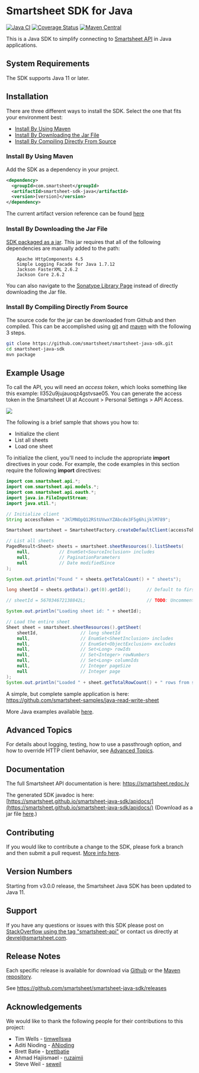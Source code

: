 # Smartsheet SDK for Java

[![Java CI](https://github.com/smartsheet/smartsheet-java-sdk/actions/workflows/mock-api-test.yaml/badge.svg)](https://github.com/smartsheet/smartsheet-java-sdk/actions/workflows/mock-api-test.yaml) [![Coverage Status](https://coveralls.io/repos/github/smartsheet/smartsheet-java-sdk/badge.svg?branch=mainline)](https://coveralls.io/github/smartsheet/smartsheet-java-sdk?branch=mainline) [![Maven Central](https://maven-badges.herokuapp.com/maven-central/com.smartsheet/smartsheet-sdk-java/badge.svg)](https://maven-badges.herokuapp.com/maven-central/com.smartsheet/smartsheet-sdk-java/)

This is a Java SDK to simplify connecting to [Smartsheet API](https://www.smartsheet.redoc.ly) in Java applications.

## System Requirements

The SDK supports Java 11 or later.

## Installation

There are three different ways to install the SDK. Select the one that fits your environment best:

- [Install By Using Maven](#install-by-using-maven)
- [Install By Downloading the Jar File](#install-by-downloading-the-jar-file)
- [Install By Compiling Directly From Source](#install-by-compiling-directly-from-source)

### Install By Using Maven

Add the SDK as a dependency in your project.

```xml
<dependency>
  <groupId>com.smartsheet</groupId>
  <artifactId>smartsheet-sdk-java</artifactId>
  <version>[version]</version>
</dependency>
```

The current artifact version reference can be found [here](https://oss.sonatype.org/#nexus-search;quick~smartsheet)

### Install By Downloading the Jar File
<!--* [The SDK packaged in a jar with Dependencies](https://oss.sonatype.org/service/local/artifact/maven/redirect?r=releases&g=com.smartsheet&a=smartsheet-sdk-java&v=LATEST) built in.-->
[SDK packaged as a jar](https://oss.sonatype.org/service/local/artifact/maven/redirect?r=releases&g=com.smartsheet&a=smartsheet-sdk-java&v=LATEST). This jar requires that all of the following dependencies are manually added to the path:

```
    Apache HttpComponents 4.5
    Simple Logging Facade for Java 1.7.12
    Jackson FasterXML 2.6.2
    Jackson Core 2.6.2
```

You can also navigate to the [Sonatype Library Page](https://search.maven.org/#search%7Cga%7C1%7Ca%3A%22smartsheet-sdk-java%22) instead of directly downloading the Jar file.

### Install By Compiling Directly From Source

The source code for the jar can be downloaded from Github and then compiled. This can be accomplished using [git](http://git-scm.com/) and [maven](http://maven.apache.org/) with the following 3 steps.

```bash
git clone https://github.com/smartsheet/smartsheet-java-sdk.git
cd smartsheet-java-sdk
mvn package
```

## Example Usage

To call the API, you will need an *access token*, which looks something like this example: ll352u9jujauoqz4gstvsae05. You can generate the access token in the Smartsheet UI at Account > Personal Settings > API Access.

![](https://github.com/smartsheet/smartsheet-java-sdk/blob/mainline/resources/SmartsheetTokenGeneration.gif)

The following is a brief sample that shows you how to:

- Initialize the client
- List all sheets
- Load one sheet

To initialize the client, you'll need to include the appropriate **import** directives in your code. For example, the code examples in this section require the following **import** directives:

```java
import com.smartsheet.api.*;
import com.smartsheet.api.models.*;
import com.smartsheet.api.oauth.*;
import java.io.FileInputStream;
import java.util.*;
```

```java
// Initialize client
String accessToken = "JKlMNOpQ12RStUVwxYZAbcde3F5g6hijklM789";

Smartsheet smartsheet = SmartsheetFactory.createDefaultClient(accessToken);

// List all sheets
PagedResult<Sheet> sheets = smartsheet.sheetResources().listSheets(
    null,           // EnumSet<SourceInclusion> includes
    null,           // PaginationParameters
    null            // Date modifiedSince
);

System.out.println("Found " + sheets.getTotalCount() + " sheets");

long sheetId = sheets.getData().get(0).getId();      // Default to first sheet

// sheetId = 567034672138842L;                       // TODO: Uncomment if you wish to read a specific sheet

System.out.println("Loading sheet id: " + sheetId);

// Load the entire sheet
Sheet sheet = smartsheet.sheetResources().getSheet(
    sheetId,                // long sheetId
    null,                   // EnumSet<SheetInclusion> includes
    null,                   // EnumSet<ObjectExclusion> excludes
    null,                   // Set<Long> rowIds
    null,                   // Set<Integer> rowNumbers
    null,                   // Set<Long> columnIds
    null,                   // Integer pageSize
    null                    // Integer page
);
System.out.println("Loaded " + sheet.getTotalRowCount() + " rows from sheet: " + sheet.getName());
```

A simple, but complete sample application is here: <https://github.com/smartsheet-samples/java-read-write-sheet>

More Java examples available [here](https://github.com/smartsheet-samples/).

## Advanced Topics

For details about logging, testing, how to use a passthrough option, and how to override HTTP client behavior, see [Advanced Topics](ADVANCED.md).

## Documentation

The full Smartsheet API documentation is here: <https://smartsheet.redoc.ly>

The generated SDK javadoc is here: [https://smartsheet.github.io/smartsheet-java-sdk/apidocs/](https://smartsheet.github.io/smartsheet-java-sdk/apidocs/) (Download as a jar file [here](http://oss.sonatype.org/service/local/artifact/maven/redirect?r=releases&g=com.smartsheet&a=smartsheet-sdk-java&v=LATEST&c=javadoc).)

## Contributing

If you would like to contribute a change to the SDK, please fork a branch and then submit a pull request. [More info here](https://help.github.com/articles/using-pull-requests).

## Version Numbers

Starting from v3.0.0 release, the Smartsheet Java SDK has been updated to Java 11.

## Support

If you have any questions or issues with this SDK please post on [StackOverflow using the tag "smartsheet-api"](http://stackoverflow.com/questions/tagged/smartsheet-api) or contact us directly at devrel@smartsheet.com.

## Release Notes

Each specific release is available for download via [Github](https://github.com/smartsheet/smartsheet-java-sdk/tags) or the [Maven repository](http://search.maven.org/#search%7Cgav%7C1%7Cg%3A%22com.smartsheet%22%20AND%20a%3A%22smartsheet-sdk-java%22).

See <https://github.com/smartsheet/smartsheet-java-sdk/releases>

## Acknowledgements

We would like to thank the following people for their contributions to this project:

- Tim Wells - [timwellswa](https://github.com/timwellswa)
- Aditi Nioding - [ANioding](https://github.com/ANioding)
- Brett Batie - [brettbatie](https://github.com/brettbatie)
- Ahmad Hajiismael - [ruzaimii](https://github.com/ruzaimii)
- Steve Weil - [seweil](https://github.com/seweil)

